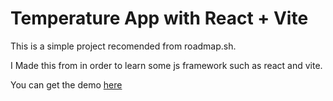 # Temperature App with React + Vite

This is a simple project recomended from roadmap.sh.

I Made this from in order to learn some js framework such as react and vite.

You can get the demo [here]()
